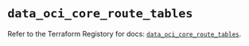 # `data_oci_core_route_tables`

Refer to the Terraform Registory for docs: [`data_oci_core_route_tables`](https://registry.terraform.io/providers/oracle/oci/6.18.0/docs/data-sources/core_route_tables).

